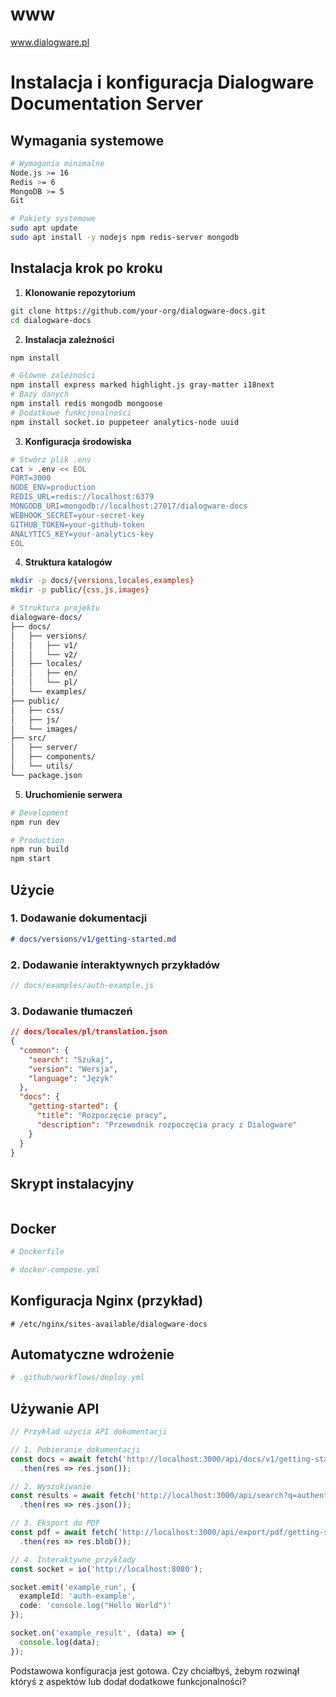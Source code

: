 # www
www.dialogware.pl

# Instalacja i konfiguracja Dialogware Documentation Server

## Wymagania systemowe

```bash
# Wymagania minimalne
Node.js >= 16
Redis >= 6
MongoDB >= 5
Git

# Pakiety systemowe
sudo apt update
sudo apt install -y nodejs npm redis-server mongodb
```

## Instalacja krok po kroku

1. **Klonowanie repozytorium**

```bash
git clone https://github.com/your-org/dialogware-docs.git
cd dialogware-docs
```

2. **Instalacja zależności**

```bash
npm install

# Główne zależności
npm install express marked highlight.js gray-matter i18next
# Bazy danych
npm install redis mongodb mongoose
# Dodatkowe funkcjonalności
npm install socket.io puppeteer analytics-node uuid
```

3. **Konfiguracja środowiska**

```bash
# Stwórz plik .env
cat > .env << EOL
PORT=3000
NODE_ENV=production
REDIS_URL=redis://localhost:6379
MONGODB_URI=mongodb://localhost:27017/dialogware-docs
WEBHOOK_SECRET=your-secret-key
GITHUB_TOKEN=your-github-token
ANALYTICS_KEY=your-analytics-key
EOL
```

4. **Struktura katalogów**

```bash
mkdir -p docs/{versions,locales,examples}
mkdir -p public/{css,js,images}

# Struktura projektu
dialogware-docs/
├── docs/
│   ├── versions/
│   │   ├── v1/
│   │   └── v2/
│   ├── locales/
│   │   ├── en/
│   │   └── pl/
│   └── examples/
├── public/
│   ├── css/
│   ├── js/
│   └── images/
├── src/
│   ├── server/
│   ├── components/
│   └── utils/
└── package.json
```

5. **Uruchomienie serwera**

```bash
# Development
npm run dev

# Production
npm run build
npm start
```

## Użycie

### 1. Dodawanie dokumentacji

```markdown
# docs/versions/v1/getting-started.md

```

### 2. Dodawanie interaktywnych przykładów

```javascript
// docs/examples/auth-example.js

```

### 3. Dodawanie tłumaczeń

```json
// docs/locales/pl/translation.json
{
  "common": {
    "search": "Szukaj",
    "version": "Wersja",
    "language": "Język"
  },
  "docs": {
    "getting-started": {
      "title": "Rozpoczęcie pracy",
      "description": "Przewodnik rozpoczęcia pracy z Dialogware"
    }
  }
}
```

## Skrypt instalacyjny

```bash
```

## Docker

```dockerfile
# Dockerfile

```

```yaml
# docker-compose.yml

```

## Konfiguracja Nginx (przykład)

```nginx
# /etc/nginx/sites-available/dialogware-docs

```

## Automatyczne wdrożenie

```yaml
# .github/workflows/deploy.yml

```

## Używanie API

```typescript
// Przykład użycia API dokumentacji

// 1. Pobieranie dokumentacji
const docs = await fetch('http://localhost:3000/api/docs/v1/getting-started')
  .then(res => res.json());

// 2. Wyszukiwanie
const results = await fetch('http://localhost:3000/api/search?q=authentication')
  .then(res => res.json());

// 3. Eksport do PDF
const pdf = await fetch('http://localhost:3000/api/export/pdf/getting-started')
  .then(res => res.blob());

// 4. Interaktywne przykłady
const socket = io('http://localhost:8080');

socket.emit('example_run', {
  exampleId: 'auth-example',
  code: 'console.log("Hello World")'
});

socket.on('example_result', (data) => {
  console.log(data);
});
```

Podstawowa konfiguracja jest gotowa. Czy chciałbyś, żebym rozwinął któryś z aspektów lub dodał dodatkowe funkcjonalności?
